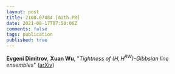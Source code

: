 ```yaml
---
layout: post
title: 2108.07484 [math.PR]
date: 2021-08-17T07:50:06Z
comments: false
tags: publication
published: true
---
```


<b>Evgeni Dimitrov</b>, <b>Xuan Wu</b>, "<i>Tightness of $(H, H^{RW})$-Gibbsian line ensembles</i>" ([arXiv](http://arxiv.org/abs/2108.07484v1))
